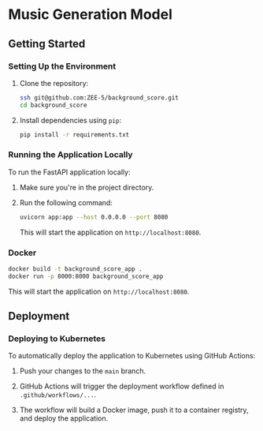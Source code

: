 # Music Generation Model

## Getting Started

### Setting Up the Environment

1. Clone the repository:

   ```sh
   ssh git@github.com:ZEE-5/background_score.git
   cd background_score
   ```

2. Install dependencies using `pip`:

   ```sh
   pip install -r requirements.txt
   ```

### Running the Application Locally

To run the FastAPI application locally:

1. Make sure you're in the project directory.

2. Run the following command:

   ```sh
   uvicorn app:app --host 0.0.0.0 --port 8080
   ```

   This will start the application on `http://localhost:8080`.

### Docker


   ```sh
   docker build -t background_score_app .
   docker run -p 8000:8000 background_score_app
   ```

   This will start the application on `http://localhost:8080`.

## Deployment

### Deploying to Kubernetes

To automatically deploy the application to Kubernetes using GitHub Actions:

1. Push your changes to the `main` branch.

2. GitHub Actions will trigger the deployment workflow defined in `.github/workflows/...`.

3. The workflow will build a Docker image, push it to a container registry, and deploy the application.
